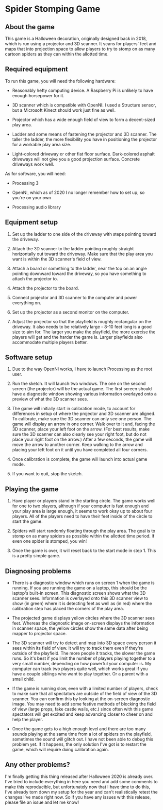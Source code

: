 # Spider Stomping Game

## About the game

This game is a Halloween decoration, originally designed back in 2018, which is
run using a projector and 3D scanner.  It scans for players' feet and maps that
into projection space to allow players to try to stomp on as many cartoon spiders
as they can within the allotted time.


## Required equipment

To run this game, you will need the following hardware:

* Reasonably hefty computing device.  A Raspberry Pi is unlikely to have enough
horsepower for it.

* 3D scanner which is compatible with OpenNI.  I used a Structure sensor, but a
Microsoft Kinect should work just fine as well.

* Projector which has a wide enough field of view to form a decent-sized play area.

* Ladder and some means of fastening the projector and 3D scanner.  The taller the
ladder, the more flexibility you have in positioning the projector for a workable
play area size.

* Light-colored driveway or other flat floor surface.  Dark-colored asphalt
driveways will not give you a good projection surface.  Concrete driveways work well.


As for software, you will need:

* Processing 3

* OpenNI, which as of 2020 I no longer remember how to set up, so you're on your own

* Processing audio library


## Equipment setup

1. Set up the ladder to one side of the driveway with steps pointing toward the
driveway.

2. Attach the 3D scanner to the ladder pointing roughly straight horizontally out
toward the driveway.  Make sure that the play area you want is within the
3D scanner's field of view.

3. Attach a board or something to the ladder, near the top on an angle pointing
downward toward the driveway, so you have something to attach the projector to.

4. Attach the projector to the board.

5. Connect projector and 3D scanner to the computer and power everything on.

6. Set up the projector as a second monitor on the computer.

7. Adjust the projector so that the playfield is roughly rectangular on the
driveway.  It also needs to be relatively large - 8-10 feet long is a good size to
aim for.  The larger you make the playfield, the more exercise the players will
get and the harder the game is.  Larger playfields also accommodate multiple
players better.


## Software setup

1. Due to the way OpenNI works, I have to launch Processing as the root user.

2. Run the sketch.  It will launch two windows.  The one on the second screen (the
projector) will be the actual game.  The first screen should have a diagnostic window
showing various information overlayed onto a preview of what the 3D scanner sees.

3. The game will initially start in calibration mode, to account for differences in
setup of where the projector and 3D scanner are aligned.  To calibrate, make sure the
3D scanner can only see one person.  The game will display an arrow in one corner.
Walk over to it and, facing the 3D scanner, place your left foot on the arrow.  (For
best results, make sure the 3D scanner can also clearly see your right foot, but do
not place your right foot on the arrow.)  After a few seconds, the game will move the
arrow to another corner.  Keep walking to the arrow and placing your left foot on it
until you have completed all four corners.

4. Once calibration is complete, the game will launch into actual game mode.

5. If you want to quit, stop the sketch.


## Playing the game

1. Have player or players stand in the starting circle.  The game works well for
one to two players, although if your computer is fast enough and your play area is
large enough, it seems to work okay up to about four players.  All of the players
need to have their feet inside of the circle to start the game.

2. Spiders will start randomly floating through the play area.  The goal is to stomp
on as many spiders as possible within the allotted time period.  If even one spider
is stomped, you win!

3. Once the game is over, it will reset back to the start mode in step 1.  This is a
pretty simple game.


## Diagnosing problems

* There is a diagnostic window which runs on screen 1 when the game is running.  If
you are running the game on a laptop, this should be the laptop's built-in screen.
This diagnostic screen shows what the 3D scanner sees.  Information is overlayed onto
this 3D scanner view to show (in green) where it is detecting feet as well as (in red)
where the calibration step has placed the corners of the play area.

* The projected game displays yellow circles where the 3D scanner sees feet.  Whereas
the diagnostic image on-screen displays the information in scanner space, the yellow
circles show the same data after being mapper to projector space.

* The 3D scanner will try to detect and map into 3D space every person it sees within
its field of view.  It will try to track them even if they're outside of the
playfield.  The more people it tracks, the slower the game runs.  So it's best if you
limit the number of players playing together to a very small number, depending on how
powerful your computer is.  My computer can track two players quite well, which works
great if you have a couple siblings who want to play together.  Or a parent with a
small child.

* If the game is running slow, even with a limited number of players, check to make
sure that all spectators are outside of the field of view of the 3D scanner.  You can
confirm this by looking at the on-screen diagnostic image.  You may need to add some
festive methods of blocking the field of view (large props, fake castle walls, etc.)
since often with this game spectators will get excited and keep advancing closer to
cheer on and help the player.

* Once the game gets to a high enough level and there are too many sounds playing at
the same time from a lot of spiders on the playfield, sometimes the sound will glitch
out.  I have not been able to debug this problem yet.  If it happens, the only
solution I've got is to restart the game, which will require doing calibration again.


## Any other problems?

I'm finally getting this thing released after Halloween 2020 is already over.  I've
tried to include everything in here you need and add some comments to make this
reproducible, but unfortunately now that I have time to do this, I've already torn
down my setup for the year and can't realistically retest the changes I've made
right now.  So if you have any issues with this release, please file an issue and
let me know!